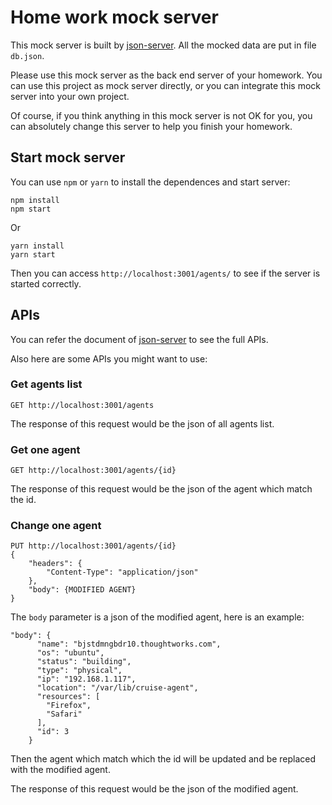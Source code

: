 # Home work mock server

This mock server is built by [json-server](https://github.com/typicode/json-server). All the mocked data are put in file `db.json`. 

Please use this mock server as the back end server of your homework. You can use this project as mock server directly, or you can integrate this mock server into your own project. 

Of course, if you think anything in this mock server is not OK for you, you can absolutely change this server to help you finish your homework.

## Start mock server

You can use `npm` or `yarn` to install the dependences and start server:

```
npm install
npm start
```

Or

```
yarn install
yarn start
```

Then you can access `http://localhost:3001/agents/` to see if the server is started correctly.

## APIs

You can refer the document of [json-server](https://github.com/typicode/json-server) to see the full APIs. 

Also here are some APIs you might want to use:

### Get agents list

```
GET http://localhost:3001/agents
```

The response of this request would be the json of all agents list.

### Get one agent

```
GET http://localhost:3001/agents/{id}
```

The response of this request would be the json of the agent which match the id.

### Change one agent

```
PUT http://localhost:3001/agents/{id}
{
    "headers": {
        "Content-Type": "application/json"
    },
    "body": {MODIFIED AGENT}
}
```

The `body` parameter is a json of the modified agent, here is an example:

```
"body": {
      "name": "bjstdmngbdr10.thoughtworks.com",
      "os": "ubuntu",
      "status": "building",
      "type": "physical",
      "ip": "192.168.1.117",
      "location": "/var/lib/cruise-agent",
      "resources": [
        "Firefox",
        "Safari"
      ],
      "id": 3
    }
```

Then the agent which match which the id will be updated and be replaced with the modified agent. 

The response of this request would be the json of the modified agent.